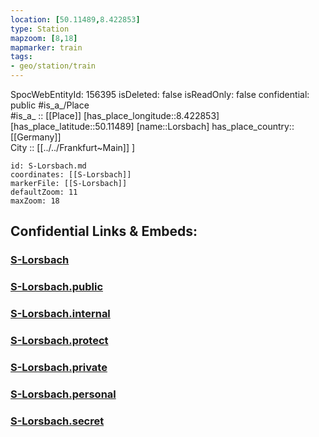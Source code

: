 ```yaml
---
location: [50.11489,8.422853] 
type: Station 
mapzoom: [8,18] 
mapmarker: train 
tags:
- geo/station/train
---
```

SpocWebEntityId: 156395
isDeleted: false
isReadOnly: false
confidential: public
#is_a_/Place  
#is_a_ :: [[Place]] 
[has_place_longitude::8.422853] 
[has_place_latitude::50.11489] 
[name::Lorsbach] 
has_place_country:: [[Germany]]  
City :: [[../../Frankfurt~Main]] ] 


```leaflet
id: S-Lorsbach.md
coordinates: [[S-Lorsbach]] 
markerFile: [[S-Lorsbach]] 
defaultZoom: 11 
maxZoom: 18
```


## Confidential Links & Embeds: 

### [S-Lorsbach](/_Standards/Earth/Continent/Europe/Europe~Central/Germany/Germany~West/Hessen/counties~Hessen/Frankfurt~Main/Stations-FFM~S/S-Lorsbach.md) 

### [S-Lorsbach.public](/_public/Earth/Continent/Europe/Europe~Central/Germany/Germany~West/Hessen/counties~Hessen/Frankfurt~Main/Stations-FFM~S/S-Lorsbach.public.md) 

### [S-Lorsbach.internal](/_internal/Earth/Continent/Europe/Europe~Central/Germany/Germany~West/Hessen/counties~Hessen/Frankfurt~Main/Stations-FFM~S/S-Lorsbach.internal.md) 

### [S-Lorsbach.protect](/_protect/Earth/Continent/Europe/Europe~Central/Germany/Germany~West/Hessen/counties~Hessen/Frankfurt~Main/Stations-FFM~S/S-Lorsbach.protect.md) 

### [S-Lorsbach.private](/_private/Earth/Continent/Europe/Europe~Central/Germany/Germany~West/Hessen/counties~Hessen/Frankfurt~Main/Stations-FFM~S/S-Lorsbach.private.md) 

### [S-Lorsbach.personal](/_personal/Earth/Continent/Europe/Europe~Central/Germany/Germany~West/Hessen/counties~Hessen/Frankfurt~Main/Stations-FFM~S/S-Lorsbach.personal.md) 

### [S-Lorsbach.secret](/_secret/Earth/Continent/Europe/Europe~Central/Germany/Germany~West/Hessen/counties~Hessen/Frankfurt~Main/Stations-FFM~S/S-Lorsbach.secret.md)

